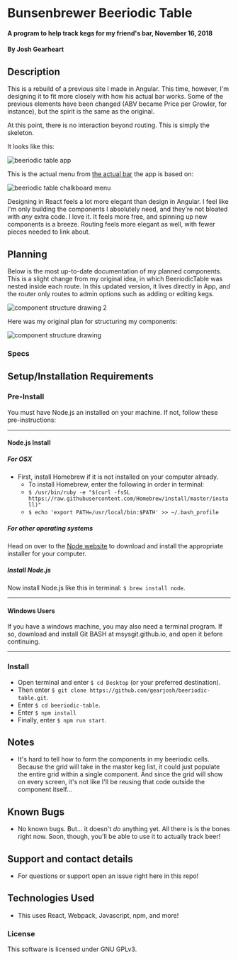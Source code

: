 # Bunsenbrewer Beeriodic Table

#### A program to help track kegs for my friend's bar, November 16, 2018

#### By Josh Gearheart

## Description

This is a rebuild of a previous site I made in Angular.  This time, however, I'm designing it to fit more closely with how his actual bar works.  Some of the previous  elements have been changed (ABV became Price per Growler, for instance), but the spirit is the same as the original.

At this point, there is no interaction beyond routing.  This is simply the skeleton.

It looks like this:

![beeriodic table app](https://raw.githubusercontent.com/gearjosh/beeriodic-table/master/src/img/screenshot.png)

This is the actual menu from [the actual bar](http://www.bunsenbrewer.com/) the app is based on:

![beeriodic table chalkboard menu](https://raw.githubusercontent.com/gearjosh/beeriodic-table/master/src/img/real-beeriodic-table.jpg)

Designing in React feels a lot more elegant than design in Angular.  I feel like I'm only building the components I absolutely need, and they're not bloated with _any_ extra code.  I love it.  It feels more free, and spinning up new components is a breeze.  Routing feels more elegant as well, with fewer pieces needed to link about.

## Planning

Below is the most up-to-date documentation of my planned components.  This is a slight change from my original idea,  in which BeeriodicTable was nested inside each route.  In this updated version, it lives directly in App, and the router only routes to admin options such as adding or editing kegs.

![component structure drawing 2](https://raw.githubusercontent.com/gearjosh/beeriodic-table/master/src/img/component-map-2.jpg)

Here was my original plan for structuring my components:

![component structure drawing](https://raw.githubusercontent.com/gearjosh/beeriodic-table/master/src/img/component-structure.jpg)

### Specs

## Setup/Installation Requirements

### Pre-Install

You must have Node.js an installed on your machine. If not, follow these pre-instructions:

****

#### **Node.js Install**

##### _For OSX_

- First, install Homebrew if it is not installed on your computer already.
  - To install Homebrew, enter the following in order in terminal:
  - `$ /usr/bin/ruby -e "$(curl -fsSL https://raw.githubusercontent.com/Homebrew/install/master/install)"`
  - `$ echo 'export PATH=/usr/local/bin:$PATH' >> ~/.bash_profile`

##### _For other operating systems_

Head on over to the [Node website](https://nodejs.org/en/download/) to download and install the appropriate installer for your computer.

##### _Install Node.js_

Now install Node.js like this in terminal: `$ brew install node`.

****

#### **Windows Users**

If you have a windows machine, you may also need a terminal program.  If so, download and install Git BASH at msysgit.github.io, and open it before continuing.

****

### Install

- Open terminal and enter `$ cd Desktop` (or your preferred destination).
- Then enter `$ git clone https://github.com/gearjosh/beeriodic-table.git`.
- Enter `$ cd beeriodic-table`.
- Enter `$ npm install`
- Finally, enter `$ npm run start`.

## Notes
- It's hard to tell how to form the components in my beeriodic cells.  Because the grid will take in the master keg list, it could just populate the entire grid within a single component.  And since the grid will show on every screen, it's not like I'll be reusing that code outside the component itself...

## Known Bugs
- No known bugs. But... it doesn't _do_ anything yet.  All there is is the bones right now.  Soon, though, you'll be able to use it to actually track beer!

## Support and contact details
- For questions or support open an issue right here in this repo!

## Technologies Used
- This uses React, Webpack, Javascript, npm, and more!

### License
This software is licensed under GNU GPLv3.
